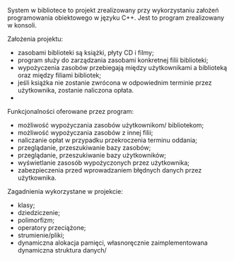 System w bibliotece to projekt zrealizowany przy wykorzystaniu założeń programowania obiektowego w języku C++.
Jest to program zrealizowany w konsoli.

Założenia projektu:
- zasobami biblioteki są książki, płyty CD i filmy;
- program służy do zarządzania zasobami konkretnej filii biblioteki;
- wypożyczenia zasobów przebiegają między użytkownikami a biblioteką oraz między filiami bibliotek;
- jeśli książka nie zostanie zwrócona w odpowiednim terminie przez użytkownika, zostanie naliczona opłata.
-
Funkcjonalności oferowane przez program:
- możliwość wypożyczania zasobów użytkownikom/ bibliotekom;
- możliwość wypożyczania zasobów z innej filii;
- naliczanie opłat w przypadku przekroczenia terminu oddania;
- przeglądanie, przeszukiwanie bazy zasobów;
- przeglądanie, przeszukiwanie bazy użytkowników;
- wyświetlanie zasosób wypożyczonych przez użytkownika;
- zabezpieczenia przed wprowadzaniem błędnych danych przez użytkownika.


Zagadnienia wykorzystane w projekcie:
- klasy;
- dziedziczenie;
- polimorfizm;
- operatory przeciążone;
- strumienie/pliki;
- dynamiczna alokacja pamięci, własnoręcznie zaimplementowana dynamiczna struktura danych/
